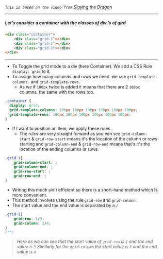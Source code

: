 *`This is based on the video from` [Slaying the Dragon](https://www.youtube.com/watch?v=EiNiSFIPIQE&list=PPSV)* 


---
##### Let's consider a container with the classes of div.'s of gird


```html
<div class="container">
	<div class="grid-1"></div>
	<div class="grid-2"></div>
	<div class="grid-3"></div>
</div>
```
---
- To Toggle the grid mode to a div (here Container). We add a CSS Rule `display: grid` to it.
- To assign how many columns and rows we need. we use `grid-template-columns.` and `grid-template-rows.`
	- As we if `100px` twice is added it means that there are 2 `100px` columns. the same with the rows too.
```css
.container {
  display: grid;
  grid-template-columns: 100px 100px 100px 100px 100px 100px;
  grid-template-rows: 100px 100px 100px 100px 100px 100px;
}
```
- If I want to position an item, we apply these rules
	- The rules are very straight forward as you can see `grid-column-start` & `grid-row-start` means it's the location of the column or rows starting and `grid-column-end` & `grid-row-end` means that's it's the location of the ending columns or rows.
```css
.grid-1{
	grid-column-start: ;
	grid-column-end: ;
	grid-row-start: ;
	grid-row-end: ;
}
```
- Writing this much ain't efficient so there is a short-hand method which is more convenient.
- This method involves using the rule `grid-row` and `grid-column`. 
- The start value and the end value is separated by a `/` 
```css
.grid-1{
	grid-row: 1/3;
	grid-column: 2/4; 
}
/**/
```
> *Here as we can see that the start value of `grid-row` is `1` and the end value is `3`*
> *Similarly for the `grid-column` the start value is `2` and the end value is `4`*

